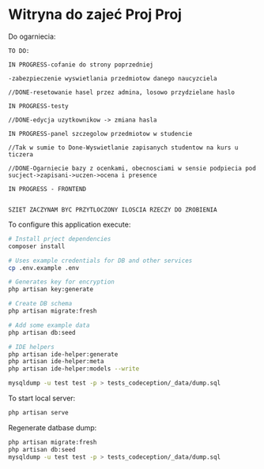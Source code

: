 # Witryna do zajeć Proj Proj

Do ogarniecia:

    TO DO:
    
    IN PROGRESS-cofanie do strony poprzedniej

    -zabezpieczenie wyswietlania przedmiotow danego naucyzciela

    //DONE-resetowanie hasel przez admina, losowo przydzielane haslo

    IN PROGRESS-testy

    //DONE-edycja uzytkownikow -> zmiana hasla
    
    IN PROGRESS-panel szczegolow przedmiotow w studencie
    
    //Tak w sumie to Done-Wyswietlanie zapisanych studentow na kurs u ticzera
    
    //DONE-Ogarniecie bazy z ocenkami, obecnosciami w sensie podpiecia pod sucject->zapisani->uczen->ocena i presence
    
    IN PROGRESS - FRONTEND
    
    
    SZIET ZACZYNAM BYC PRZYTLOCZONY ILOSCIA RZECZY DO ZROBIENIA
    
    

To configure this application execute:

```bash
# Install prject dependencies
composer install

# Uses example credentials for DB and other services
cp .env.example .env

# Generates key for encryption
php artisan key:generate

# Create DB schema
php artisan migrate:fresh

# Add some example data
php artisan db:seed

# IDE helpers
php artisan ide-helper:generate
php artisan ide-helper:meta
php artisan ide-helper:models --write

mysqldump -u test test -p > tests_codeception/_data/dump.sql
```

To start local server:

```bash
php artisan serve
```
Regenerate datbase dump:

```bash
php artisan migrate:fresh
php artisan db:seed
mysqldump -u test test -p > tests_codeception/_data/dump.sql
```
